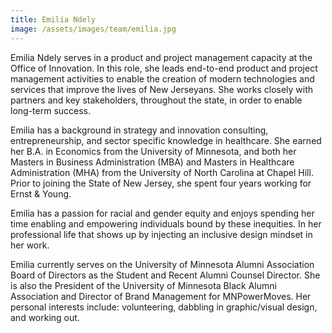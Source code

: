 ```yaml
---
title: Emilia Ndely
image: /assets/images/team/emilia.jpg
---
```


Emilia Ndely serves in a product and project management capacity at the Office of Innovation. In this role, she leads end-to-end product and project management activities to enable the creation of modern technologies and services that improve the lives of New Jerseyans. She works closely with partners and key stakeholders, throughout the state, in order to enable long-term success.

Emilia has a background in strategy and innovation consulting, entrepreneurship, and sector specific knowledge in healthcare. She earned her B.A. in Economics from the University of Minnesota, and both her Masters in Business Administration (MBA) and Masters in Healthcare Administration (MHA) from the University of North Carolina at Chapel Hill. Prior to joining the State of New Jersey, she spent four years working for Ernst & Young.

Emilia has a passion for racial and gender equity and enjoys spending her time enabling and empowering individuals bound by these inequities. In her professional life that shows up by injecting an inclusive design mindset in her work.

Emilia currently serves on the University of Minnesota Alumni Association Board of Directors as the Student and Recent Alumni Counsel Director. She is also the President of the University of Minnesota Black Alumni Association and Director of Brand Management for MNPowerMoves. Her personal interests include: volunteering, dabbling in graphic/visual design, and working out.
